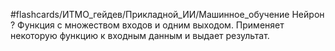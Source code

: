 #flashcards/ИТМО_гейдев/Прикладной_ИИ/Машинное_обучение 
Нейрон
?
Функция с множеством входов и одним выходом. Применяет некоторую функцию к входным данным и выдает результат.